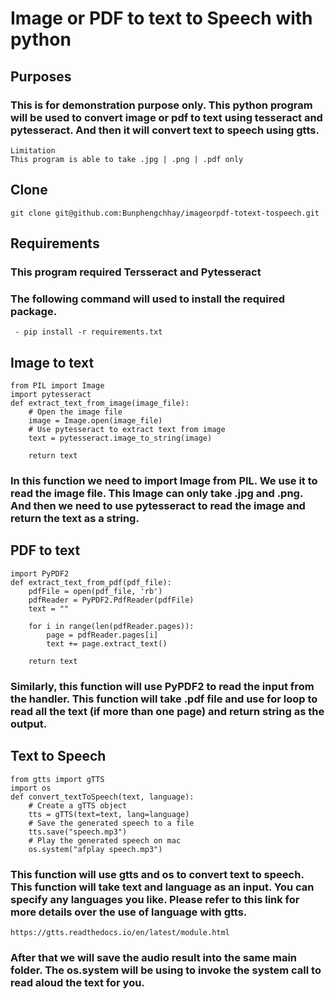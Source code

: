 # Image or PDF to text to Speech with python
## Purposes
### This is for demonstration purpose only. This python program will be used to convert image or pdf to text using tesseract and pytesseract. And then it will convert text to speech using gtts.

    Limitation
    This program is able to take .jpg | .png | .pdf only
## Clone
    git clone git@github.com:Bunphengchhay/imageorpdf-totext-tospeech.git
## Requirements
### This program required Tersseract and Pytesseract
### The following command will used to install the required package.
     - pip install -r requirements.txt

## Image to text
    from PIL import Image
    import pytesseract
    def extract_text_from_image(image_file):
        # Open the image file
        image = Image.open(image_file)
        # Use pytesseract to extract text from image
        text = pytesseract.image_to_string(image)

        return text

### In this function we need to import Image from PIL. We use it to read the image file. This Image can only take .jpg and .png. And then we need to use pytesseract to read the image and return the text as a string.

## PDF to text
    import PyPDF2
    def extract_text_from_pdf(pdf_file):
        pdfFile = open(pdf_file, 'rb')
        pdfReader = PyPDF2.PdfReader(pdfFile)
        text = ""

        for i in range(len(pdfReader.pages)):
            page = pdfReader.pages[i]
            text += page.extract_text()

        return text

### Similarly, this function will use PyPDF2 to read the input from the handler. This function will take .pdf file and use for loop to read all the text (if more than one page) and return string as the output.

## Text to Speech
    from gtts import gTTS
    import os
    def convert_textToSpeech(text, language):
        # Create a gTTS object
        tts = gTTS(text=text, lang=language) 
        # Save the generated speech to a file
        tts.save("speech.mp3") 
        # Play the generated speech on mac
        os.system("afplay speech.mp3")

### This function will use gtts and os to convert text to speech. This function will take text and language as an input. You can specify any languages you like. Please refer to this link for more details over the use of language with gtts.
    https://gtts.readthedocs.io/en/latest/module.html

### After that we will save the audio result into the same main folder. The os.system will be using to invoke the system call to read aloud the text for you.

